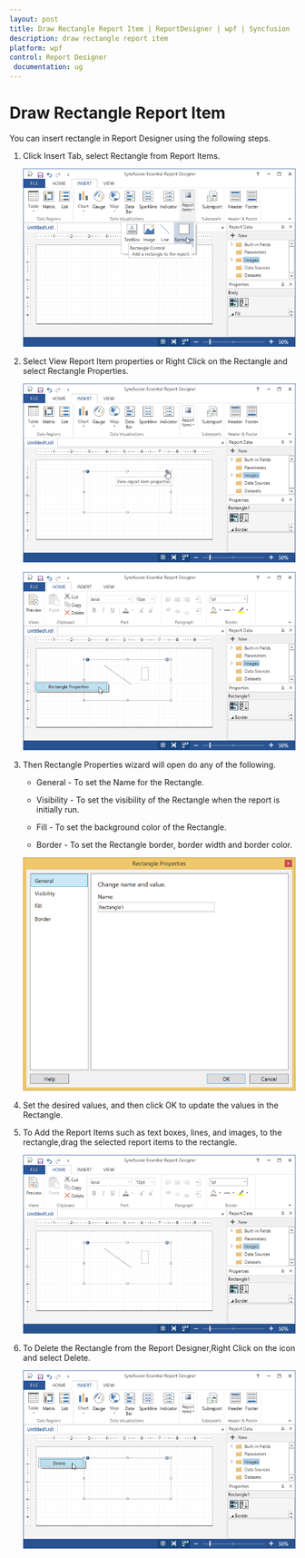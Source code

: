 ```yaml
---
layout: post
title: Draw Rectangle Report Item | ReportDesigner | wpf | Syncfusion
description: draw rectangle report item
platform: wpf
control: Report Designer
 documentation: ug
---
```


# Draw Rectangle Report Item

You can insert rectangle in Report Designer using the following steps.

1. Click Insert Tab, select Rectangle from Report Items.

   ![Draw-Rectangle-Report-Item_images](Draw-Rectangle-Report-Item_images/Draw-Rectangle-Report-Item_img1.png)
   
2. Select View Report Item properties or Right Click on the Rectangle and select Rectangle Properties.

   ![Draw-Rectangle-Report-Item_images](Draw-Rectangle-Report-Item_images/Draw-Rectangle-Report-Item_img2.png)
   
   ![Draw-Rectangle-Report-Item_images](Draw-Rectangle-Report-Item_images/Draw-Rectangle-Report-Item_img3.png)

3. Then Rectangle Properties wizard will open do any of the following.

   * General - To set the Name for the Rectangle.

   * Visibility - To set the visibility of the Rectangle when the report is initially run. 

   * Fill - To set the background color of the Rectangle.   
   
   * Border - To set the Rectangle border, border width and border color.
   
   ![Draw-Rectangle-Report-Item_images](Draw-Rectangle-Report-Item_images/Draw-Rectangle-Report-Item_img4.png)
   
3. Set the desired values, and then click OK to update the values in the Rectangle.

4. To Add the Report Items such as text boxes, lines, and images, to the rectangle,drag the selected report items to the rectangle.

   ![Draw-Rectangle-Report-Item_images](Draw-Rectangle-Report-Item_images/Draw-Rectangle-Report-Item_img5.png)

5. To Delete the Rectangle from the Report Designer,Right Click on the icon and select Delete.

   ![Draw-Rectangle-Report-Item_images](Draw-Rectangle-Report-Item_images/Draw-Rectangle-Report-Item_img6.png)